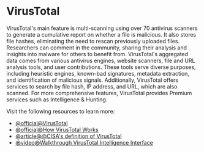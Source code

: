 # VirusTotal

VirusTotal's main feature is multi-scanning using over 70 antivirus scanners to generate a cumulative report on whether a file is malicious. It also stores file hashes, eliminating the need to rescan previously uploaded files. Researchers can comment in the community, sharing their analysis and insights into malware for others to benefit from. VirusTotal's aggregated data comes from various antivirus engines, website scanners, file and URL analysis tools, and user contributions. These tools serve diverse purposes, including heuristic engines, known-bad signatures, metadata extraction, and identification of malicious signals. Additionally, VirusTotal offers services to search by file hash, IP address, and URL, which are also scanned. For more comprehensive features, VirusTotal provides Premium services such as Intelligence & Hunting.

Visit the following resources to learn more:

- [@official@VirusTotal](https://www.virustotal.com)
- [@official@How VirusTotal Works](https://docs.virustotal.com/docs/how-it-works)
- [@article@@CISA's definition of VirusTotal](https://www.cisa.gov/resources-tools/services/virustotal)
- [@video@Walkthrough VirusTotal Intelligence Interface](https://www.youtube.com/watch?v=WoHVM8pCfsQ)
